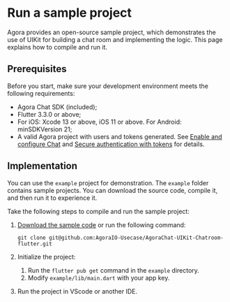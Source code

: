 # Run a sample project

Agora provides an open-source sample project, which demonstrates the use of UIKit for building a chat room and implementing the logic. This page explains how to compile and run it. 

## Prerequisites

Before you start, make sure your development environment meets the following requirements:

- Agora Chat SDK (included);
- Flutter 3.3.0 or above;
- For iOS: Xcode 13 or above, iOS 11 or above. For Android: minSDKVersion 21;
- A valid Agora project with users and tokens generated. See [Enable and configure Chat](https://docs.agora.io/en/agora-chat/get-started/enable) and [Secure authentication with tokens](https://docs.agora.io/en/agora-chat/develop/authentication) for details. 

## Implementation

You can use the `example` project for demonstration. The `example` folder contains sample projects. You can download the source code, compile it, and then run it to experience it.

Take the following steps to compile and run the sample project:

1. [Download the sample code](https://github.com/AgoraIO-Usecase/AgoraChat-UIKit-Chatroom-flutter/archive/refs/heads/main.zip) or run the following command:

   ```
   git clone git@github.com:AgoraIO-Usecase/AgoraChat-UIKit-Chatroom-flutter.git
   ```

1. Initialize the project:

    1. Run the `flutter pub get` command in the `example` directory.
    1. Modify `example/lib/main.dart` with your app key.
   
1. Run the project in VScode or another IDE. 

